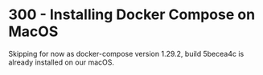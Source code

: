 # 300 - Installing Docker Compose on MacOS

Skipping for now as docker-compose version 1.29.2, build 5becea4c is already installed on our macOS.
